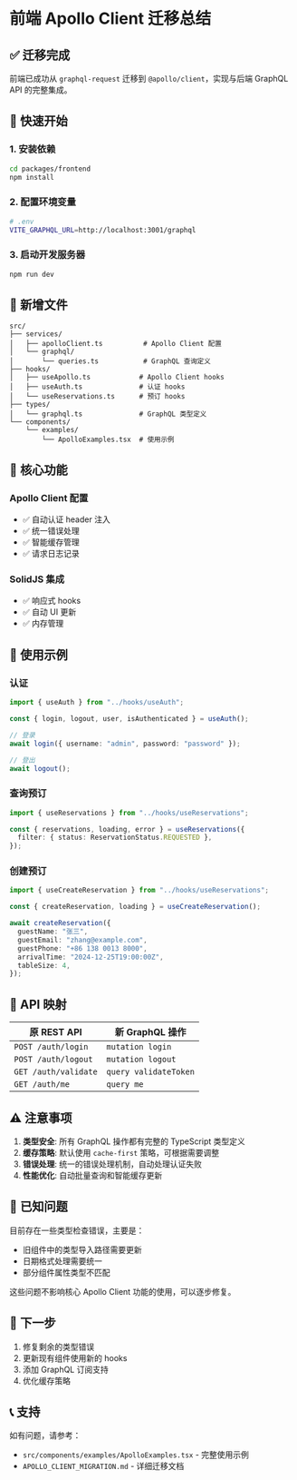 # 前端 Apollo Client 迁移总结

## ✅ 迁移完成

前端已成功从 `graphql-request` 迁移到 `@apollo/client`，实现与后端 GraphQL API 的完整集成。

## 🚀 快速开始

### 1. 安装依赖

```bash
cd packages/frontend
npm install
```

### 2. 配置环境变量

```bash
# .env
VITE_GRAPHQL_URL=http://localhost:3001/graphql
```

### 3. 启动开发服务器

```bash
npm run dev
```

## 📁 新增文件

```
src/
├── services/
│   ├── apolloClient.ts          # Apollo Client 配置
│   └── graphql/
│       └── queries.ts           # GraphQL 查询定义
├── hooks/
│   ├── useApollo.ts            # Apollo Client hooks
│   ├── useAuth.ts              # 认证 hooks
│   └── useReservations.ts      # 预订 hooks
├── types/
│   └── graphql.ts              # GraphQL 类型定义
└── components/
    └── examples/
        └── ApolloExamples.tsx  # 使用示例
```

## 🔧 核心功能

### Apollo Client 配置

- ✅ 自动认证 header 注入
- ✅ 统一错误处理
- ✅ 智能缓存管理
- ✅ 请求日志记录

### SolidJS 集成

- ✅ 响应式 hooks
- ✅ 自动 UI 更新
- ✅ 内存管理

## 📖 使用示例

### 认证

```typescript
import { useAuth } from "../hooks/useAuth";

const { login, logout, user, isAuthenticated } = useAuth();

// 登录
await login({ username: "admin", password: "password" });

// 登出
await logout();
```

### 查询预订

```typescript
import { useReservations } from "../hooks/useReservations";

const { reservations, loading, error } = useReservations({
  filter: { status: ReservationStatus.REQUESTED },
});
```

### 创建预订

```typescript
import { useCreateReservation } from "../hooks/useReservations";

const { createReservation, loading } = useCreateReservation();

await createReservation({
  guestName: "张三",
  guestEmail: "zhang@example.com",
  guestPhone: "+86 138 0013 8000",
  arrivalTime: "2024-12-25T19:00:00Z",
  tableSize: 4,
});
```

## 🔄 API 映射

| 原 REST API          | 新 GraphQL 操作       |
| -------------------- | --------------------- |
| `POST /auth/login`   | `mutation login`      |
| `POST /auth/logout`  | `mutation logout`     |
| `GET /auth/validate` | `query validateToken` |
| `GET /auth/me`       | `query me`            |

## ⚠️ 注意事项

1. **类型安全**: 所有 GraphQL 操作都有完整的 TypeScript 类型定义
2. **缓存策略**: 默认使用 `cache-first` 策略，可根据需要调整
3. **错误处理**: 统一的错误处理机制，自动处理认证失败
4. **性能优化**: 自动批量查询和智能缓存更新

## 🐛 已知问题

目前存在一些类型检查错误，主要是：

- 旧组件中的类型导入路径需要更新
- 日期格式处理需要统一
- 部分组件属性类型不匹配

这些问题不影响核心 Apollo Client 功能的使用，可以逐步修复。

## 🎯 下一步

1. 修复剩余的类型错误
2. 更新现有组件使用新的 hooks
3. 添加 GraphQL 订阅支持
4. 优化缓存策略

## 📞 支持

如有问题，请参考：

- `src/components/examples/ApolloExamples.tsx` - 完整使用示例
- `APOLLO_CLIENT_MIGRATION.md` - 详细迁移文档
